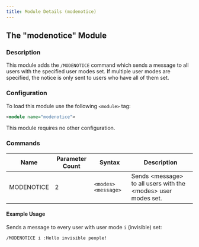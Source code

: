 ```yaml
---
title: Module Details (modenotice)
---
```


## The "modenotice" Module

### Description

This module adds the `/MODENOTICE` command which sends a message to all users with the specified user modes set. If multiple user modes are specified, the notice is only sent to users who have all of them set.

### Configuration

To load this module use the following `<module>` tag:

```xml
<module name="modenotice">
```

This module requires no other configuration.

### Commands

Name       | Parameter Count | Syntax              | Description
---------- | --------------- | ------------------- | -----------
MODENOTICE | 2               | `<modes> <message>` | Sends &lt;message&gt; to all users with the &lt;modes&gt; user modes set.

#### Example Usage

Sends a message to every user with user mode `i` (invisible) set:

```plaintext
/MODENOTICE i :Hello invisible people!
```
